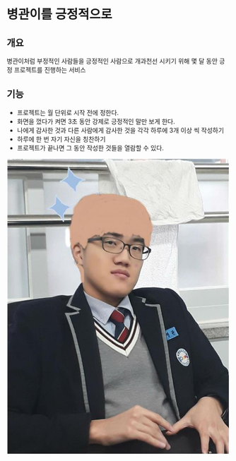 # 병관이를 긍정적으로

## 개요
병관이처럼 부정적인 사람들을 긍정적인 사람으로 개과천선 시키기 위해 몇 달 동안 긍정 프로젝트를 진행하는 서비스

## 기능
- 프로젝트는 월 단위로 시작 전에 정한다.
- 화면을 껐다가 켜면 3초 동안 강제로 긍정적인 말만 보게 한다.
- 나에게 감사한 것과 다른 사람에게 감사한 것을 각각 하루에 3개 이상 씩 작성하기
- 하루에 한 번 자기 자신을 칭찬하기
- 프로젝트가 끝나면 그 동안 작성한 것들을 열람할 수 있다.

![](https://github.com/No-YE/positive/blob/backend/대머리병관.jpg)
